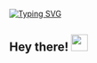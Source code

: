 [![Typing SVG](https://readme-typing-svg.demolab.com?font=Fira+Code&weight=900&size=30&duration=1000&pause=2000&color=298EBB&background=000000&center=true&vCenter=true&random=false&width=435&lines=Software+Engineer;QA+Automation+Engineer;(Almost)+IT+Project+Manager)](https://git.io/typing-svg)

## Hey there! <img src="https://raw.githubusercontent.com/MartinHeinz/MartinHeinz/master/wave.gif" width="30px" height="30px" />

<!--
**AnoukDunu/AnoukDunu** is a ✨ _special_ ✨ repository because its `README.md` (this file) appears on your GitHub profile.

Here are some ideas to get you started:

- 🔭 I’m currently working on ...
- 🌱 I’m currently learning ...
- 👯 I’m looking to collaborate on ...
- 🤔 I’m looking for help with ...
- 💬 Ask me about ...
- 📫 How to reach me: ...
- 😄 Pronouns: ...
- ⚡ Fun fact: ...
-->
